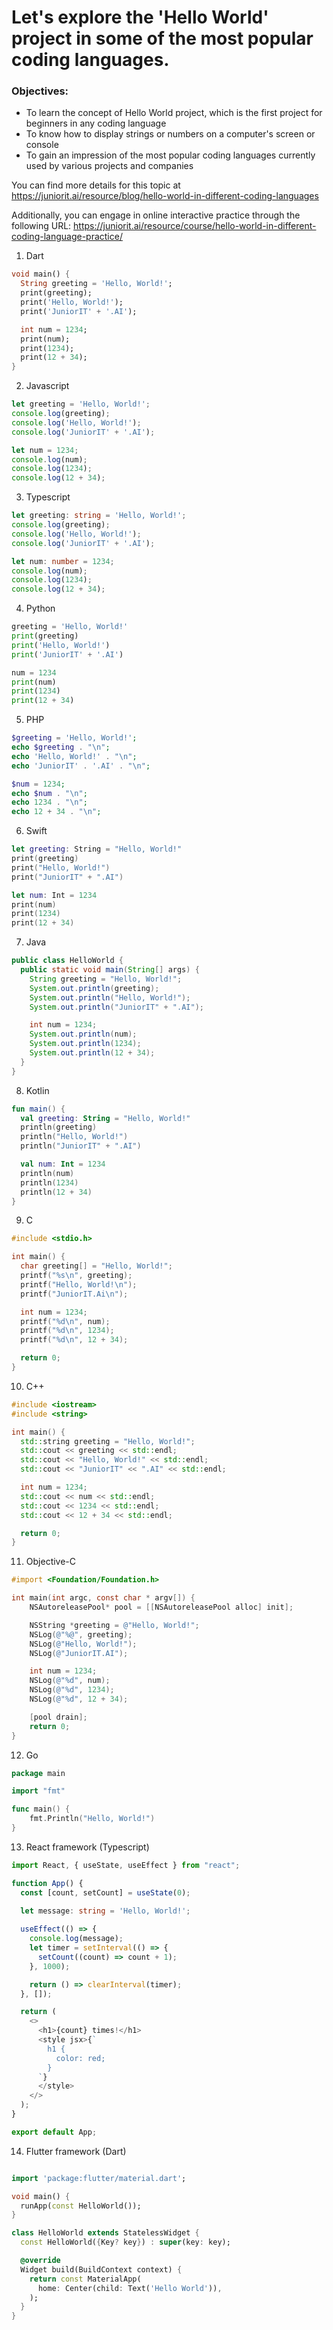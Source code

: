 # Let's explore the 'Hello World' project in some of the most popular coding languages.

### Objectives:

* To learn the concept of Hello World project, which is the first project for beginners in any coding language
* To know how to display strings or numbers on a computer's screen or console
* To gain an impression of the most popular coding languages currently used by various projects and companies

You can find more details for this topic at
https://juniorit.ai/resource/blog/hello-world-in-different-coding-languages

Additionally, you can engage in online interactive practice through the following URL:
https://juniorit.ai/resource/course/hello-world-in-different-coding-language-practice/

1. Dart
```dart
void main() {
  String greeting = 'Hello, World!';
  print(greeting);
  print('Hello, World!');
  print('JuniorIT' + '.AI');

  int num = 1234;
  print(num);
  print(1234);
  print(12 + 34);
}
```

2. Javascript
```javascript
let greeting = 'Hello, World!';
console.log(greeting);
console.log('Hello, World!');
console.log('JuniorIT' + '.AI');

let num = 1234;
console.log(num);
console.log(1234);
console.log(12 + 34);
```

3. Typescript
```typescript
let greeting: string = 'Hello, World!';
console.log(greeting);
console.log('Hello, World!');
console.log('JuniorIT' + '.AI');

let num: number = 1234;
console.log(num);
console.log(1234);
console.log(12 + 34);
```

4. Python
```python
greeting = 'Hello, World!'
print(greeting)
print('Hello, World!')
print('JuniorIT' + '.AI')

num = 1234
print(num)
print(1234)
print(12 + 34)
```
5. PHP
```php
$greeting = 'Hello, World!';
echo $greeting . "\n";
echo 'Hello, World!' . "\n";
echo 'JuniorIT' . '.AI' . "\n";

$num = 1234;
echo $num . "\n";
echo 1234 . "\n";
echo 12 + 34 . "\n";
```

6. Swift
```swift
let greeting: String = "Hello, World!"
print(greeting)
print("Hello, World!")
print("JuniorIT" + ".AI")

let num: Int = 1234
print(num)
print(1234)
print(12 + 34)
```

7. Java
```java
public class HelloWorld {
  public static void main(String[] args) {
    String greeting = "Hello, World!";
    System.out.println(greeting);
    System.out.println("Hello, World!");
    System.out.println("JuniorIT" + ".AI");

    int num = 1234;
    System.out.println(num);
    System.out.println(1234);
    System.out.println(12 + 34);
  }
}
```

8. Kotlin
```kotlin
fun main() {
  val greeting: String = "Hello, World!"
  println(greeting)
  println("Hello, World!")
  println("JuniorIT" + ".AI")

  val num: Int = 1234
  println(num)
  println(1234)
  println(12 + 34)
}
```

9. C 
```c
#include <stdio.h>

int main() {
  char greeting[] = "Hello, World!";
  printf("%s\n", greeting);
  printf("Hello, World!\n");
  printf("JuniorIT.Ai\n");

  int num = 1234;
  printf("%d\n", num);
  printf("%d\n", 1234);
  printf("%d\n", 12 + 34);

  return 0;
}
```

10. C++
```cpp
#include <iostream>
#include <string>

int main() {
  std::string greeting = "Hello, World!";
  std::cout << greeting << std::endl;
  std::cout << "Hello, World!" << std::endl;
  std::cout << "JuniorIT" << ".AI" << std::endl;

  int num = 1234;
  std::cout << num << std::endl;
  std::cout << 1234 << std::endl;
  std::cout << 12 + 34 << std::endl;

  return 0;
}
```

11. Objective-C
```objective-c
#import <Foundation/Foundation.h>

int main(int argc, const char * argv[]) {
    NSAutoreleasePool* pool = [[NSAutoreleasePool alloc] init];

    NSString *greeting = @"Hello, World!";
    NSLog(@"%@", greeting);
    NSLog(@"Hello, World!");
    NSLog(@"JuniorIT.AI");

    int num = 1234;
    NSLog(@"%d", num);
    NSLog(@"%d", 1234);
    NSLog(@"%d", 12 + 34);

    [pool drain];
    return 0;
}
```

12. Go
```go
package main

import "fmt"

func main() {
    fmt.Println("Hello, World!")
}
```

13. React framework (Typescript)
```typescript
import React, { useState, useEffect } from "react";

function App() {
  const [count, setCount] = useState(0);

  let message: string = 'Hello, World!';
  
  useEffect(() => {
    console.log(message);
    let timer = setInterval(() => {
      setCount((count) => count + 1);
    }, 1000);

    return () => clearInterval(timer);
  }, []);

  return (
    <>
      <h1>{count} times!</h1>
      <style jsx>{`
        h1 {
          color: red;
        }
      `}
      </style>
    </>
  );
}

export default App;
```

14. Flutter framework (Dart)
```dart

import 'package:flutter/material.dart';

void main() {
  runApp(const HelloWorld());
}

class HelloWorld extends StatelessWidget {
  const HelloWorld({Key? key}) : super(key: key);

  @override
  Widget build(BuildContext context) {
    return const MaterialApp(
      home: Center(child: Text('Hello World')),
    );
  }
}
``` 
